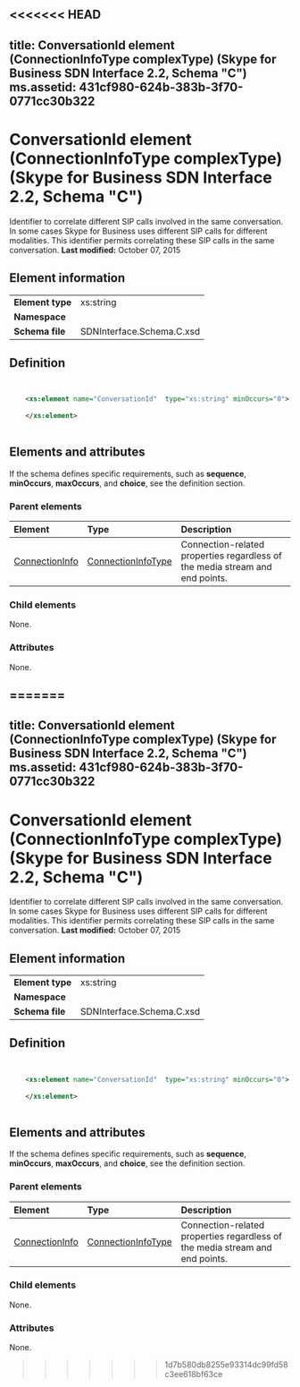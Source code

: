 <<<<<<< HEAD
---
title: ConversationId element (ConnectionInfoType complexType) (Skype for Business SDN Interface 2.2, Schema "C")
ms.assetid: 431cf980-624b-383b-3f70-0771cc30b322
---


# ConversationId element (ConnectionInfoType complexType) (Skype for Business SDN Interface 2.2, Schema "C")
Identifier to correlate different SIP calls involved in the same conversation. In some cases Skype for Business uses different SIP calls for different modalities. This identifier permits correlating these SIP calls in the same conversation. 
 **Last modified:** October 07, 2015
  
    
    


## Element information


|||
|:-----|:-----|
|**Element type**|xs:string |
|**Namespace**||
|**Schema file**|SDNInterface.Schema.C.xsd |
   

## Definition


```XML


    <xs:element name="ConversationId"  type="xs:string" minOccurs="0">
    
    </xs:element>
  
```


## Elements and attributes

If the schema defines specific requirements, such as **sequence**, **minOccurs**, **maxOccurs**, and **choice**, see the definition section. 
  
    
    

### Parent elements



|**Element**|**Type**|**Description**|
|:-----|:-----|:-----|
| [ConnectionInfo](connectioninfo-element.md)| [ConnectionInfoType](connectioninfotype-complextype.md)|Connection-related properties regardless of the media stream and end points. |
   

### Child elements

None. 
  
    
    

### Attributes

None. 
  
    
    

=======
---
title: ConversationId element (ConnectionInfoType complexType) (Skype for Business SDN Interface 2.2, Schema "C")
ms.assetid: 431cf980-624b-383b-3f70-0771cc30b322
---


# ConversationId element (ConnectionInfoType complexType) (Skype for Business SDN Interface 2.2, Schema "C")
Identifier to correlate different SIP calls involved in the same conversation. In some cases Skype for Business uses different SIP calls for different modalities. This identifier permits correlating these SIP calls in the same conversation. 
 **Last modified:** October 07, 2015
  
    
    


## Element information


|||
|:-----|:-----|
|**Element type**|xs:string |
|**Namespace**||
|**Schema file**|SDNInterface.Schema.C.xsd |
   

## Definition


```XML


    <xs:element name="ConversationId"  type="xs:string" minOccurs="0">
    
    </xs:element>
  
```


## Elements and attributes

If the schema defines specific requirements, such as **sequence**, **minOccurs**, **maxOccurs**, and **choice**, see the definition section. 
  
    
    

### Parent elements



|**Element**|**Type**|**Description**|
|:-----|:-----|:-----|
| [ConnectionInfo](connectioninfo-element.md)| [ConnectionInfoType](connectioninfotype-complextype.md)|Connection-related properties regardless of the media stream and end points. |
   

### Child elements

None. 
  
    
    

### Attributes

None. 
  
    
    

>>>>>>> 1d7b580db8255e93314dc99fd58c3ee618bf63ce

